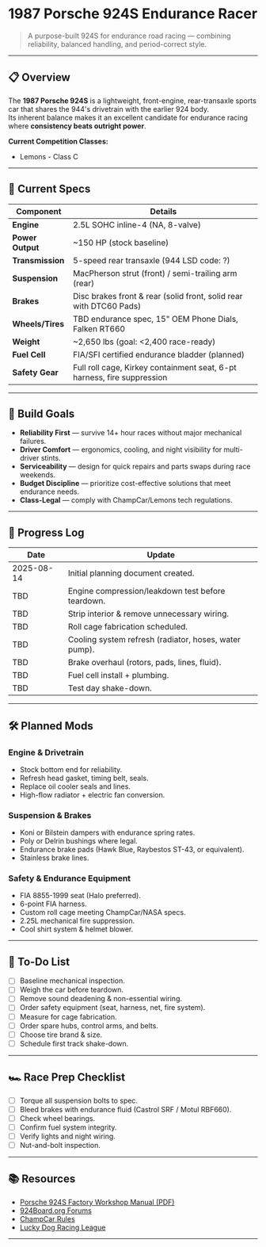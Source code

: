 # 1987 Porsche 924S Endurance Racer

> A purpose-built 924S for endurance road racing — combining reliability, balanced handling, and period-correct style.

---

## 📋 Overview

The **1987 Porsche 924S** is a lightweight, front-engine, rear-transaxle sports car that shares the 944's drivetrain with the earlier 924 body.  
Its inherent balance makes it an excellent candidate for endurance racing where **consistency beats outright power**.

**Current Competition Classes:**
- Lemons - Class C

---

## 🔧 Current Specs

| Component            | Details                                                                 |
|----------------------|-------------------------------------------------------------------------|
| **Engine**           | 2.5L SOHC inline-4 (NA, 8-valve)                                        |
| **Power Output**     | ~150 HP (stock baseline)                                                |
| **Transmission**     | 5-speed rear transaxle (944 LSD code: ?)                                     |
| **Suspension**       | MacPherson strut (front) / semi-trailing arm (rear)                     |
| **Brakes**           | Disc brakes front & rear (solid front, solid rear with DTC60 Pads)                     |
| **Wheels/Tires**     | TBD endurance spec, 15" OEM Phone Dials, Falken RT660                               |
| **Weight**           | ~2,650 lbs (goal: <2,400 race-ready)                                    |
| **Fuel Cell**        | FIA/SFI certified endurance bladder (planned)                           |
| **Safety Gear**      | Full roll cage, Kirkey containment seat, 6-pt harness, fire suppression    |

---

## 🏁 Build Goals

- **Reliability First** — survive 14+ hour races without major mechanical failures.
- **Driver Comfort** — ergonomics, cooling, and night visibility for multi-driver stints.
- **Serviceability** — design for quick repairs and parts swaps during race weekends.
- **Budget Discipline** — prioritize cost-effective solutions that meet endurance needs.
- **Class-Legal** — comply with ChampCar/Lemons tech regulations.

---

## 📅 Progress Log

| Date       | Update                                                                   |
|------------|--------------------------------------------------------------------------|
| 2025-08-14 | Initial planning document created.                                       |
| TBD        | Engine compression/leakdown test before teardown.                        |
| TBD        | Strip interior & remove unnecessary wiring.                              |
| TBD        | Roll cage fabrication scheduled.                                         |
| TBD        | Cooling system refresh (radiator, hoses, water pump).                    |
| TBD        | Brake overhaul (rotors, pads, lines, fluid).                             |
| TBD        | Fuel cell install + plumbing.                                            |
| TBD        | Test day shake-down.                                                      |

---

## 🛠 Planned Mods

### Engine & Drivetrain
- Stock bottom end for reliability.
- Refresh head gasket, timing belt, seals.
- Replace oil cooler seals and lines.
- High-flow radiator + electric fan conversion.

### Suspension & Brakes
- Koni or Bilstein dampers with endurance spring rates.
- Poly or Delrin bushings where legal.
- Endurance brake pads (Hawk Blue, Raybestos ST-43, or equivalent).
- Stainless brake lines.

### Safety & Endurance Equipment
- FIA 8855-1999 seat (Halo preferred).
- 6-point FIA harness.
- Custom roll cage meeting ChampCar/NASA specs.
- 2.25L mechanical fire suppression.
- Cool shirt system & helmet blower.

---

## 📌 To-Do List

- [ ] Baseline mechanical inspection.
- [ ] Weigh the car before teardown.
- [ ] Remove sound deadening & non-essential wiring.
- [ ] Order safety equipment (seat, harness, net, fire system).
- [ ] Measure for cage fabrication.
- [ ] Order spare hubs, control arms, and belts.
- [ ] Choose tire brand & size.
- [ ] Schedule first track shake-down.

---

## 🏎 Race Prep Checklist

- [ ] Torque all suspension bolts to spec.
- [ ] Bleed brakes with endurance fluid (Castrol SRF / Motul RBF660).
- [ ] Check wheel bearings.
- [ ] Confirm fuel system integrity.
- [ ] Verify lights and night wiring.
- [ ] Nut-and-bolt inspection.

---

## 📚 Resources

- [Porsche 924S Factory Workshop Manual (PDF)](https://www.porsche.com)
- [924Board.org Forums](http://www.924board.org)
- [ChampCar Rules](https://champcar.org/rules)
- [Lucky Dog Racing League](https://www.raceluckydog.com)

---


